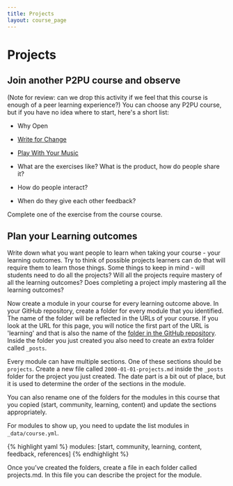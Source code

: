 ```yaml
---
title: Projects
layout: course_page
---
```

# Projects


## Join another P2PU course and observe 
(Note for review: can we drop this activity if we feel that this course is enough of a peer learning experience?)
You can choose any P2PU course, but if you have no idea where to start, here's a short list:

 - Why Open 
 - [Write for Change](http://writing4change.p2pu.org)
 - [Play With Your Music](http://playwithyourmusic.org)

- What are the exercises like? What is the product, how do people share it?
- How do people interact?
- When do they give each other feedback?

Complete one of the exercise from the course course.

## Plan your Learning outcomes

Write down what you want people to learn when taking your course - your learning outcomes. Try to think of possible projects learners can do that will require them to learn those things. Some things to keep in mind - will students need to do all the projects? Will all the projects require mastery of all the learning outcomes? Does completing a project imply mastering all the learning outcomes?

Now create a module in your course for every learning outcome above. In your GitHub repository, create a folder for every module that you identified. The name of the folder will be reflected in the URLs of your course. If you look at the URL for this page, you will notice the first part of the URL is 'learning' and that is also the name of the [folder in the GitHub repository](https://github.com/p2pu/jekyll-course-experiment). Inside the folder you just created you also need to create an extra folder called `_posts`.

Every module can have multiple sections. One of these sections should be `projects`. Create a new file called `2000-01-01-projects.md` inside the `_posts` folder for the project you just created. The date part is a bit out of place, but it is used to determine the order of the sections in the module.

You can also rename one of the folders for the modules in this course that you copied (start, community, learning, content) and update the sections appropriately.

For modules to show up, you need to update the list modules in `_data/course.yml`.

{% highlight yaml %}
modules: [start, community, learning, content, feedback, references]
{% endhighlight %}

Once you’ve created the folders, create a file in each folder called projects.md. In this file you can describe the project for the module.

